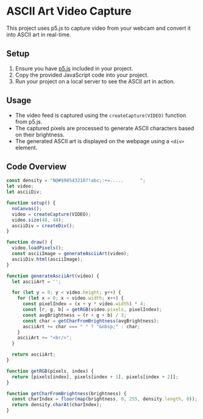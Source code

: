 # ASCII Art Video Capture

This project uses p5.js to capture video from your webcam and convert it into ASCII art in real-time.

## Setup

1. Ensure you have [p5.js](https://p5js.org/) included in your project.
2. Copy the provided JavaScript code into your project.
3. Run your project on a local server to see the ASCII art in action.

## Usage

- The video feed is captured using the `createCapture(VIDEO)` function from p5.js.
- The captured pixels are processed to generate ASCII characters based on their brightness.
- The generated ASCII art is displayed on the webpage using a `<div>` element.

## Code Overview

```javascript
const density = "N@#$98543210?!abc;:+=.....      ";
let video;
let asciiDiv;

function setup() {
  noCanvas();
  video = createCapture(VIDEO);
  video.size(48, 48);
  asciiDiv = createDiv();
}

function draw() {
  video.loadPixels();
  const asciiImage = generateAsciiArt(video);
  asciiDiv.html(asciiImage);
}

function generateAsciiArt(video) {
  let asciiArt = '';

  for (let y = 0; y < video.height; y++) {
    for (let x = 0; x < video.width; x++) {
      const pixelIndex = (x + y * video.width) * 4;
      const [r, g, b] = getRGB(video.pixels, pixelIndex);
      const avgBrightness = (r + g + b) / 3;
      const char = getCharFromBrightness(avgBrightness);
      asciiArt += char === " " ? "&nbsp;" : char;
    }
    asciiArt += "<br/>";
  }

  return asciiArt;
}

function getRGB(pixels, index) {
  return [pixels[index], pixels[index + 1], pixels[index + 2]];
}

function getCharFromBrightness(brightness) {
  const charIndex = floor(map(brightness, 0, 255, density.length, 0));
  return density.charAt(charIndex);
}
```
